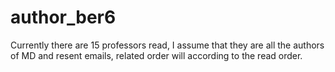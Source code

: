 # author_ber6
Currently there are 15 professors read, I assume that they are all the authors of MD and resent emails, related order will according to the read order. 
